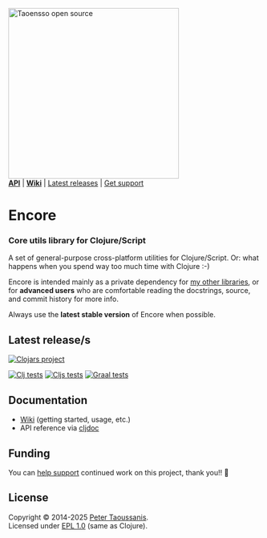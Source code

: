 <a href="https://www.taoensso.com/clojure" title="More stuff by @ptaoussanis at www.taoensso.com"><img src="https://www.taoensso.com/open-source.png" alt="Taoensso open source" width="340"/></a>  
[**API**][cljdoc] | [**Wiki**][GitHub wiki] | [Latest releases](#latest-releases) | [Get support][GitHub issues]

# Encore

### Core utils library for Clojure/Script

A set of general-purpose cross-platform utilities for Clojure/Script. Or: what happens when you spend way too much time with Clojure :-)

Encore is intended mainly as a private dependency for [my other libraries](https://www.taoensso.com/my-work), or for **advanced users** who are comfortable reading the docstrings, source, and commit history for more info.

Always use the **latest stable version** of Encore when possible.

## Latest release/s

[![Clojars project][Clojars SVG]][Clojars URL]

[![Clj tests][Clj tests SVG]][Clj tests URL]
[![Cljs tests][Cljs tests SVG]][Cljs tests URL]
[![Graal tests][Graal tests SVG]][Graal tests URL]

## Documentation

- [Wiki][GitHub wiki] (getting started, usage, etc.)
- API reference via [cljdoc][cljdoc]

## Funding

You can [help support][sponsor] continued work on this project, thank you!! 🙏

## License

Copyright &copy; 2014-2025 [Peter Taoussanis][].  
Licensed under [EPL 1.0](LICENSE.txt) (same as Clojure).

<!-- Common -->

[GitHub releases]: ../../releases
[GitHub issues]:   ../../issues
[GitHub wiki]:     ../../wiki
[Slack channel]: https://www.taoensso.com/encore/slack

[Peter Taoussanis]: https://www.taoensso.com
[sponsor]:          https://www.taoensso.com/sponsor

<!-- Project -->

[cljdoc]: https://cljdoc.org/d/com.taoensso/encore/

[Clojars SVG]: https://img.shields.io/clojars/v/com.taoensso/encore.svg
[Clojars URL]: https://clojars.org/com.taoensso/encore

[Clj tests SVG]:  https://github.com/taoensso/encore/actions/workflows/clj-tests.yml/badge.svg
[Clj tests URL]:  https://github.com/taoensso/encore/actions/workflows/clj-tests.yml
[Cljs tests SVG]:  https://github.com/taoensso/encore/actions/workflows/cljs-tests.yml/badge.svg
[Cljs tests URL]:  https://github.com/taoensso/encore/actions/workflows/cljs-tests.yml
[Graal tests SVG]: https://github.com/taoensso/encore/actions/workflows/graal-tests.yml/badge.svg
[Graal tests URL]: https://github.com/taoensso/encore/actions/workflows/graal-tests.yml